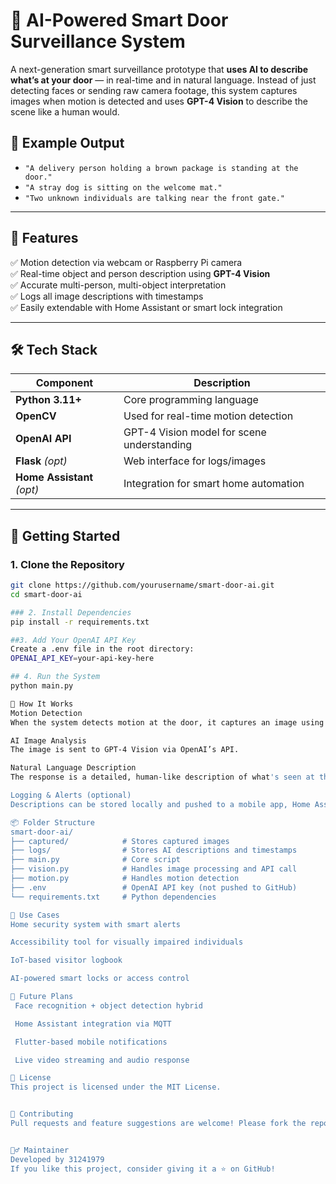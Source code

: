 # 🔐 AI-Powered Smart Door Surveillance System

A next-generation smart surveillance prototype that **uses AI to describe what’s at your door** — in real-time and in natural language. Instead of just detecting faces or sending raw camera footage, this system captures images when motion is detected and uses **GPT-4 Vision** to describe the scene like a human would.

## 📸 Example Output

- `"A delivery person holding a brown package is standing at the door."`
- `"A stray dog is sitting on the welcome mat."`
- `"Two unknown individuals are talking near the front gate."`

---

## 🎯 Features

✅ Motion detection via webcam or Raspberry Pi camera  
✅ Real-time object and person description using **GPT-4 Vision**  
✅ Accurate multi-person, multi-object interpretation  
✅ Logs all image descriptions with timestamps  
✅ Easily extendable with Home Assistant or smart lock integration

---

## 🛠 Tech Stack

| Component        | Description                                      |
|------------------|--------------------------------------------------|
| **Python 3.11+** | Core programming language                        |
| **OpenCV**       | Used for real-time motion detection              |
| **OpenAI API**   | GPT-4 Vision model for scene understanding       |
| **Flask** *(opt)*| Web interface for logs/images                    |
| **Home Assistant** *(opt)* | Integration for smart home automation |

---

## 🚀 Getting Started

### 1. Clone the Repository

```bash
git clone https://github.com/yourusername/smart-door-ai.git
cd smart-door-ai

### 2. Install Dependencies
pip install -r requirements.txt

##3. Add Your OpenAI API Key
Create a .env file in the root directory:
OPENAI_API_KEY=your-api-key-here

## 4. Run the System
python main.py

🧠 How It Works
Motion Detection
When the system detects motion at the door, it captures an image using the webcam or Raspberry Pi camera.

AI Image Analysis
The image is sent to GPT-4 Vision via OpenAI’s API.

Natural Language Description
The response is a detailed, human-like description of what's seen at the door.

Logging & Alerts (optional)
Descriptions can be stored locally and pushed to a mobile app, Home Assistant, or Telegram bot.

📦 Folder Structure
smart-door-ai/
├── captured/            # Stores captured images
├── logs/                # Stores AI descriptions and timestamps
├── main.py              # Core script
├── vision.py            # Handles image processing and API call
├── motion.py            # Handles motion detection
├── .env                 # OpenAI API key (not pushed to GitHub)
└── requirements.txt     # Python dependencies

🔐 Use Cases
Home security system with smart alerts

Accessibility tool for visually impaired individuals

IoT-based visitor logbook

AI-powered smart locks or access control

📲 Future Plans
 Face recognition + object detection hybrid

 Home Assistant integration via MQTT

 Flutter-based mobile notifications

 Live video streaming and audio response

📄 License
This project is licensed under the MIT License.


🤝 Contributing
Pull requests and feature suggestions are welcome! Please fork the repo and create a new branch for any changes.


🙋‍♂️ Maintainer
Developed by 31241979
If you like this project, consider giving it a ⭐ on GitHub!

